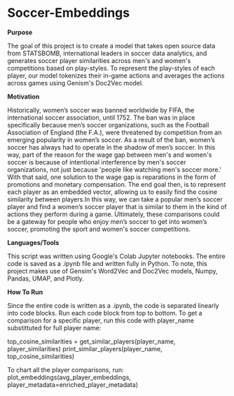 # Soccer-Embeddings

**Purpose**

The goal of this project is to create a model that takes open source data from STATSBOMB, international leaders in soccer data analytics, and generates soccer player similarities across men's and women's competitions based on play-styles. To represent the play-styles of each player, our model tokenizes their in-game actions and averages the actions across games using Genism's Doc2Vec model. 

**Motivation**

Historically, women’s soccer was banned worldwide by FIFA, the international soccer association, until 1752. The ban was in place specifically because men’s soccer organizations, such as the Football Association of England (the F.A.), were threatened by competition from an emerging popularity in women’s soccer. As a result of the ban, women’s soccer has always had to operate in the shadow of men’s soccer. In this way, part of the reason for the wage gap between men's and women's soccer is because of intentional interference by men's soccer organizations, not just because 'people like watching men's soccer more.' With that said, one solution to the wage gap is reparations in the form of promotions and monetary compensation.
The end goal then, is to represent each player as an embedded vector, allowing us to easily find the cosine similarity between players.In this way, we can take a popular men’s soccer player and find a women’s soccer player that is similar to them in the kind of actions they perform during a game. Ultimately, these comparisons could be a gateway for people who enjoy men’s soccer to get into women’s soccer, promoting the sport and women's soccer competitions. 

**Languages/Tools**

This script was written using Google's Colab Jupyter notebooks. The entire code is saved as a .ipynb file and written fully in Python. To note, this project makes use of Gensim's Word2Vec and Doc2Vec models, Numpy, Pandas, UMAP, and Plotly. 

**How To Run**

Since the entire code is written as a .ipynb, the code is separated linearly into code blocks. Run each code block from top to bottom. To get a comparison for a specific player, run this code with player_name substittuted for full player name:

top_cosine_similarities = get_similar_players(player_name, player_similarities)
print_similar_players(player_name, top_cosine_similarities)

To chart all the player comparisons, run:
plot_embeddings(avg_player_embeddings, player_metadata=enriched_player_metadata)



